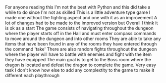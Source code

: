 For anyone reading this I'm not the best with Python and this did take a while to do since I'm not as skilled 
This is a little adventure type game I made one without the fighting aspect and one with it as an improvement
A lot of changes had to be made to the improved version but Overall I think it is ok as a start
The game consists of navigating throughout the dungeon where the player starts off in the Hall and must enter compass commands to move around the dungeon and into other rooms
They are able to take any items that have been found in any of the rooms they have entered through the command 'take'
There are also random fights throughout the dungeon where the player will have to battle with enemies and fight with the item they have equipped
The main goal is to get to the Boss room where the dragon is located and defeat the dragon to complete the game. 
Very easy task I don't know how else to add any complextity to the game to make it different each playthrough
